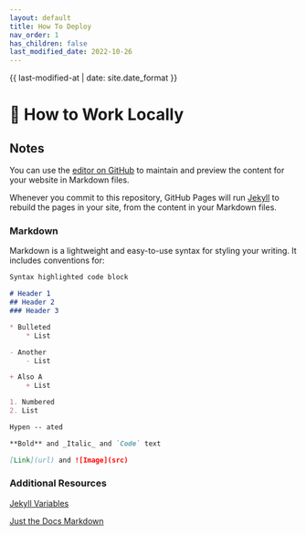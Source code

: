 ```yaml
---
layout: default
title: How To Deploy
nav_order: 1
has_children: false
last_modified_date: 2022-10-26
---
```


{{ last-modified-at | date: site.date_format }}

# 🤝 How to Work Locally


## Notes

You can use the [editor on GitHub](https://github.com/pmarsceill/test-jtd/edit/master/README.md) to maintain and preview the content for your website in Markdown files.

Whenever you commit to this repository, GitHub Pages will run [Jekyll](https://jekyllrb.com/) to rebuild the pages in your site, from the content in your Markdown files.

### Markdown

Markdown is a lightweight and easy-to-use syntax for styling your writing. 
It includes conventions for:

```markdown
Syntax highlighted code block

# Header 1
## Header 2
### Header 3

* Bulleted
    * List

- Another
    - List

+ Also A 
    + List

1. Numbered
2. List

Hypen -- ated

**Bold** and _Italic_ and `Code` text

[Link](url) and ![Image](src)
```

### Additional Resources
[Jekyll Variables](https://jekyllrb.com/docs/variables/)

[Just the Docs Markdown](https://just-the-docs.github.io/just-the-docs/docs/index-test/)